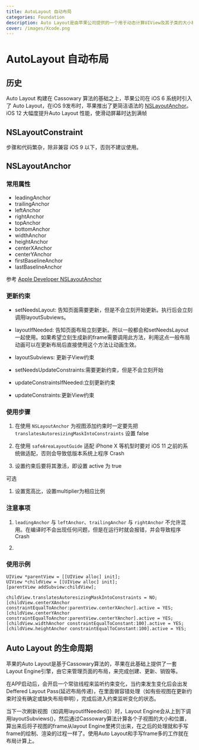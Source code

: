 ```yaml
---
title: AutoLayout 自动布局
categories: Foundation
description: Auto Layout是由苹果公司提供的一个用于动态计算UIView及其子类的大小和位置的库
cover: /images/Xcode.png
---
```


# AutoLayout 自动布局

## 历史

Auto Layout 构建在 Cassowary 算法的基础之上，苹果公司在 iOS 6 系统时引入了 Auto Layout，在iOS 9发布时，苹果推出了更简洁语法的 [NSLayoutAnchor](https://developer.apple.com/documentation/uikit/nslayoutanchor)。iOS 12 大幅度提升Auto Layout 性能，使滑动屏幕时达到满帧

## NSLayoutConstraint

步骤和代码繁杂，除非兼容 iOS 9 以下，否则不建议使用。

## NSLayoutAnchor

### 常用属性

- leadingAnchor
- trailingAnchor
- leftAnchor
- rightAnchor
- topAnchor
- bottomAnchor
- widthAnchor
- heightAnchor
- centerXAnchor
- centerYAnchor
- firstBaselineAnchor
- lastBaselineAnchor

参考 [Apple Developer NSLayoutAnchor](https://developer.apple.com/documentation/uikit/nslayoutanchor)

### 更新约束

- setNeedsLayout: 告知页面需要更新，但是不会立刻开始更新。执行后会立刻调用layoutSubviews。

- layoutIfNeeded: 告知页面布局立刻更新。所以一般都会和setNeedsLayout一起使用。如果希望立刻生成新的frame需要调用此方法，利用这点一般布局动画可以在更新布局后直接使用这个方法让动画生效。

- layoutSubviews: 更新子View约束

- setNeedsUpdateConstraints:需要更新约束，但是不会立刻开始

- updateConstraintsIfNeeded:立刻更新约束

- updateConstraints:更新View约束


### 使用步骤

1. 在使用 `NSLayoutAnchor` 为视图添加约束时一定要先把`translatesAutoresizingMaskIntoConstraints` 设置 false

2. 在使用 `safeAreaLayoutGuide` 适配 iPhone X 等机型时要对 iOS 11 之前的系统做适配，否则会导致低版本系统上程序 Crash

3. 设置约束后要将其激活，即设置 active 为 true

可选

1. 设置宽高比，设置multiplier为相应比例



### 注意事项

1. `leadingAnchor` 与 `leftAnchor`、`trailingAnchor` 与 `rightAnchor` 不允许混用。在编译时不会出现任何问题，但是在运行时就会报错，并会导致程序 Crash

2. 




### 使用示例

```objc
UIView *parentView = [[UIView alloc] init];
UIView *childView = [[UIView alloc] init];
[parentView addSubview:childView];

childView.translatesAutoresizingMaskIntoConstraints = NO;
[childView.centerXAnchor constraintEqualToAnchor:parentView.centerXAnchor].active = YES;
[childView.centerYAnchor constraintEqualToAnchor:parentView.centerYAnchor].active = YES;
[childView.widthAnchor constraintEqualToConstant:100].active = YES;
[childView.heightAnchor constraintEqualToConstant:100].active = YES;
```

## Auto Layout 的生命周期

苹果的Auto Layout是基于Cassowary算法的，苹果在此基础上提供了一套Layout Engine引擎，由它来管理页面的布局，来完成创建、更新、销毁等。

在APP启动后，会开启一个常驻线程来监听约束变化，当约束发生变化后会出发Deffered Layout Pass(延迟布局传递)，在里面做容错处理（如有些视图在更新约束时没有确定或缺失布局申明），完成后进入约束监听变化的状态。

当下一次刷新视图（如调用layoutIfNeeded()）时，Layout Engine会从上到下调用layoutSubviews()，然后通过Cassowary算法计算各个子视图的大小和位置，算出来后将子视图的frame从layout Engine里拷贝出来，在之后的处理就和手写frame的绘制、渲染的过程一样了。使用Auto Layout和手写frame多的工作就在布局计算上。
